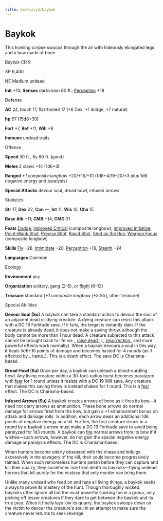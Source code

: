 ```yaml
---
title: bestiary3/baykok
---
```

# Baykok

This howling corpse swoops through the air with hideously elongated legs and a bow made of bone.

Baykok CR 9

XP 6,400

NE Medium undead

**Init** +10; **Senses** darkvision 60 ft.; [Perception](skills/perception.md#_perception) +18

Defense

**AC** 24, touch 17, flat-footed 17 (+6 Dex, +1 dodge, +7 natural)

**hp** 97 (15d8+30)

**Fort** +7, **Ref** +11, **Will** +9

**Immune** undead traits

Offense

**Speed** 30 ft., fly 60 ft. (good)

**Melee** 2 claws +14 (1d6+3)

**Ranged** _+1 composite longbow_ +20/+15/+10 (1d8+4/19–20/×3 plus 1d6 negative energy and paralysis)

**Special Attacks** devour soul, dread howl, infused arrows

Statistics

**Str** 17, **Dex** 22, **Con** —, **Int** 11, **Wis** 10, **Cha** 15

**Base Atk** +11; **CMB** +14; **CMD** 31

**Feats** [Dodge](feats.md#_dodge), [Improved Critical](feats.md#_improved-critical) (composite longbow), [Improved Initiative](feats.md#_improved-initiative), [Point-Blank Shot](feats.md#_point-blank-shot), [Precise Shot](feats.md#_precise-shot), [Rapid Shot](feats.md#_rapid-shot), [Shot on the Run](feats.md#_shot-on-the-run), [Weapon Focus](feats.md#_weapon-focus) (composite longbow)

**Skills** [Fly](skills/fly.md#_fly) +28, [Intimidate](skills/intimidate.md#_intimidate) +20, [Perception](skills/perception.md#_perception) +18, [Stealth](skills/stealth.md#_stealth) +24

**Languages** Common

Ecology

**Environment** any

**Organization** solitary, gang (2–5), or [flight](monsters/universalMonsterRules.md#_flight-(ex,-sp,-or-su)) (6–12)

**Treasure** standard (_+1 composite longbow_ [+3 Str], other treasure)

Special Abilities

**Devour Soul (Su)** A baykok can take a standard action to devour the soul of an adjacent dead or dying creature. A dying creature can resist this attack with a DC 19 Fortitude save. If it fails, the target is instantly slain. If the creature is already dead, it does not make a saving throw, although the body cannot be more than 1 hour dead. A creature subjected to this attack cannot be brought back to life via _ [raise dead](spells/raiseDead.md#_raise-dead)_ (_ [resurrection](spells/resurrection.md#_resurrection)_ and more powerful effects work normally). When a baykok devours a soul in this way, it heals 5d6+10 points of damage and becomes hasted for 4 rounds (as if affected by _ [haste](spells/haste.md#_haste)_). This is a death effect. The save DC is Charisma-based.

**Dread Howl (Su)** Once per day, a baykok can unleash a blood-curdling howl. Any living creature within a 30-foot-radius burst becomes paralyzed with [fear](monsters/universalMonsterRules.md#_fear-(su-or-sp)) for 1 round unless it resists with a DC 19 Will save. Any creature that makes this saving throw is instead shaken for 1 round. This is a [fear](monsters/universalMonsterRules.md#_fear-(su-or-sp)) effect. The DC is Charisma-based.

**Infused Arrows (Su)** A baykok creates arrows of bone as it fires its bow—it need not carry arrows as ammunition. These bone arrows do normal damage for arrows fired from the bow, but gain a +1 enhancement bonus on attack and damage rolls. In addition, each arrow deals an additional 1d6 points of negative energy on a hit. Further, the first creature struck in a round by a baykok's arrow must make a DC 19 Fortitude save to avoid being paralyzed for 1d3 rounds. A baykok can [fire](monsters/creatureTypes.md#_fire-subtype) normal arrows from its bow if it wishes—such arrows, however, do not gain the special negative energy damage or paralysis effects. The DC is Charisma-based.

When hunters become utterly obsessed with the chase and indulge excessively in the savagery of the kill, their souls become progressively tainted. When such remorseless hunters perish before they can capture and kill their quarry, they sometimes rise from death as baykoks—flying undead horrors that kill purely for the ecstasy that only murder can bring them.

Unlike many undead who feed on and hate all living things, a baykok seeks always to prove its mastery of the hunt. Though thoroughly wicked, baykoks often ignore all but the most powerful-looking foe in a group, only picking off lesser creatures if they dare to get between the baykok and its true prey. When it finally lays low its quarry, the baykok swoops down on the victim to devour the creature's soul in an attempt to make sure the creature never returns to seek revenge.

